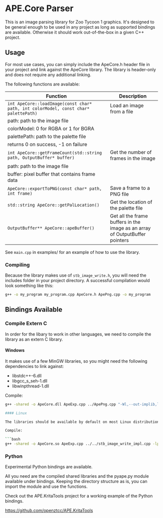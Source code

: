 # APE.Core Parser

This is an image parsing library for Zoo Tycoon 1 graphics. It's designed to be general enough to be used in any project as long as supported bindings are available. Otherwise it should work out-of-the-box in a given C++ project.

## Usage

For most use cases, you can simply include the ApeCore.h header file in your project and link against the ApeCore library. The library is header-only and does not require any additional linking. 

The following functions are available:

| Function | Description |
| --- | --- |
| `int ApeCore::loadImage(const char* path, int colorModel, const char* palettePath)` | Load an image from a file |
| path: path to the image file |
| colorModel: 0 for RGBA or 1 for BGRA |
| palettePath: path to the palette file |
| returns 0 on success, -1 on failure |
| `int ApeCore::getFrameCount(std::string path, OutputBuffer* buffer)` | Get the number of frames in the image |
| path: path to the image file |
| buffer: pixel buffer that contains frame data |
| `ApeCore::exportToPNG(const char* path, int frame)` | Save a frame to a PNG file |
| `std::string ApeCore::getPalLocation()` | Get the location of the palette file |
| `OutputBuffer** ApeCore::apeBuffer()` | Get all the frame buffers in the image as an array of OutputBuffer pointers |

See `main.cpp` in examples/ for an example of how to use the library.

### Compiling

Because the library makes use of `stb_image_write.h`, you will need the includes folder in your project directory. A successful compilation would look something like this:

```bash
g++ -o my_program my_program.cpp ApeCore.h ApePng.cpp -o my_program
```

## Bindings Available

### Compile Extern C

In order for the libary to work in other languages, we need to compile the library as an extern C library. 

#### Windows

It makes use of a few MinGW libraries, so you might need the following dependencies to link against:

- libstdc++-6.dll
- libgcc_s_seh-1.dll
- libwinpthread-1.dll

Compile:

```bash
g++ -shared -o ApeCore.dll ApeExp.cpp ../ApePng.cpp "-Wl,--out-implib,libapecore.a" -static-libgcc -static-libstdc++ -static -lpthread ```

#### Linux

The libraries should be available by default on most Linux distributions. 

Compile:

```bash
g++ -shared -o ApeCore.so ApeExp.cpp ../../stb_image_write_impl.cpp -lpthread
```

### Python

Experimental Python bindings are available.

All you need are the compiled shared libraries and the pyape.py module available under bindings. Keeping the directory structure as is, you can import the module and use the functions. 

Check out the APE.KritaTools project for a working example of the Python bindings.

https://github.com/openztcc/APE.KritaTools
